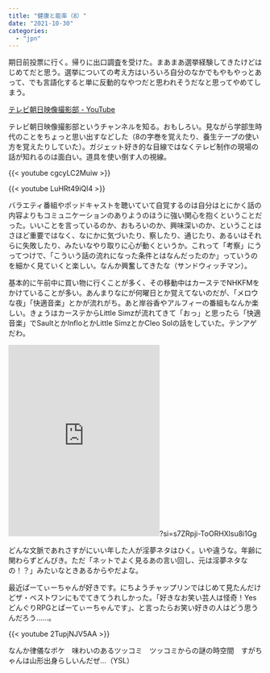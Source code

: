 ```yaml
---
title: "健康と能率（8）"
date: "2021-10-30"
categories: 
  - "jpn"
---
```


期日前投票に行く。帰りに出口調査を受けた。まあまあ選挙経験してきたけどはじめてだと思う。選挙についての考え方はいろいろ自分のなかでもやもやっとあって、でも言語化すると単に反動的なやつだと思われそうだなと思ってやめてしまう。

[テレビ朝日映像撮影部 - YouTube](https://www.youtube.com/channel/UC6Bb0qmxNbgAIS33JpQBUgQ/featured)

テレビ朝日映像撮影部というチャンネルを知る。おもしろい。見ながら学部生時代のことをちょっと思い出すなどした（8の字巻を覚えたり、養生テープの使い方を覚えたりしていた）。ガジェット好き的な目線ではなくテレビ制作の現場の話が知れるのは面白い。道具を使い倒す人の視線。

{{< youtube cgcyLC2Muiw >}}

{{< youtube LuHRt49iQl4 >}}

バラエティ番組やポッドキャストを聴いていて自覚するのは自分はとにかく話の内容よりもコミュニケーションのありようのほうに強い関心を抱くということだった。いいことを言っているのか、おもろいのか、興味深いのか、ということはさほど重要ではなく、なにかに気づいたり、察したり、通じたり、あるいはそれらに失敗したり、みたいなやり取りに心が動くというか。これって「考察」にうってつけで、「こういう話の流れになった条件とはなんだったのか」っていうのを細かく見ていくと楽しい。なんか興奮してきたな（サンドウィッチマン）。

基本的に午前中に買い物に行くことが多く、その移動中はカーステでNHKFMをかけていることが多い。あんまりなにが何曜日とか覚えてないのだが、「メロウな夜」「快適音楽」とかが流れがち。あと岸谷香やアルフィーの番組もなんか楽しい。きょうはカーステからLittle Simzが流れてきて「おっ」と思ったら「快適音楽」でSaultとかInfloとかLittle SimzとかCleo Solの話をしていた。テンアゲだわ。

<iframe src="https://open.spotify.com/embed/album/3cDl7l5FGQi93NgtqFR1gR" width="300" height="380" frameborder="0" allowtransparency="true" allow="encrypted-media"></iframe>?si=s7ZRpji-ToORHXlsu8i1Gg

どんな文脈であれさすがにいい年した人が淫夢ネタはひく。いや違うな。年齢に関わらずどんびき。ただ「ネットでよく見るあの言い回し、元は淫夢ネタなの！？」みたいなときあるからやだよな。

最近ぱーてぃーちゃんが好きです。にちようチャップリンではじめて見たんだけどザ・ベストワンにもでてきてうれしかった。「好きなお笑い芸人は怪奇！YesどんぐりRPGとぱーてぃーちゃんです」、と言ったらお笑い好きの人はどう思うんだろう……。

{{< youtube 2TupjNJV5AA >}}

なんか律儀なボケ　味わいのあるツッコミ　ツッコミからの謎の時空間　すがちゃんは山形出身らしいんだぜ…（YSL）

